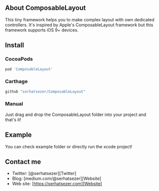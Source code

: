 ## About ComposableLayout
This tiny framework helps you to make complex layout with own dedicated controllers. It's inspired by Apple's ComposableLayout framework but this framework supports iOS 9+ devices.

## Install


### CocoaPods

```ruby
pod 'ComposableLayout'
```

### Carthage
```ruby
github "serhatsezer/ComposableLayout"
```

### Manual
Just drag and drop the ComposableLayout folder into your project and that's it! 

## Example
You can check example folder or directly run the xcode project!

## Contact me
* Twitter: [@serhatsezer][Twitter]
* Blog: [medium.com/@serhatsezer][Website]
* Web site: [https://serhatsezer.com][Website]
